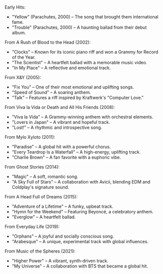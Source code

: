 Early Hits:

- "Yellow" (Parachutes, 2000) – The song that brought them international fame.
- "Trouble" (Parachutes, 2000) – A haunting ballad from their debut album.

From A Rush of Blood to the Head (2002):

- "Clocks" – Known for its iconic piano riff and won a Grammy for Record of the Year.
- "The Scientist" – A heartfelt ballad with a memorable music video.
- "In My Place" – A reflective and emotional track.

From X&Y (2005):

- "Fix You" – One of their most emotional and uplifting songs.
- "Speed of Sound" – A soaring anthem.
- "Talk" – Features a riff inspired by Kraftwerk's "Computer Love."


From Viva la Vida or Death and All His Friends (2008):

- "Viva la Vida" – A Grammy-winning anthem with orchestral elements.
- "Lovers in Japan" – A vibrant and hopeful track.
- "Lost!" – A rhythmic and introspective song.

From Mylo Xyloto (2011):

- "Paradise" – A global hit with a powerful chorus.
- "Every Teardrop Is a Waterfall" – A high-energy, uplifting track.
- "Charlie Brown" – A fan favorite with a euphoric vibe.


From Ghost Stories (2014):

- "Magic" – A soft, romantic song.
- "A Sky Full of Stars" – A collaboration with Avicii, blending EDM and Coldplay's signature sound.

From A Head Full of Dreams (2015):

- "Adventure of a Lifetime" – A funky, upbeat track.
- "Hymn for the Weekend" – Featuring Beyoncé, a celebratory anthem.
- "Everglow" – A heartfelt ballad.

From Everyday Life (2019):

- "Orphans" – A joyful and socially conscious song.
- "Arabesque" – A unique, experimental track with global influences.

From Music of the Spheres (2021):

- "Higher Power" – A vibrant, synth-driven track.
- "My Universe" – A collaboration with BTS that became a global hit.